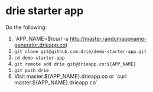 # drie starter app

Do the following:

1. `APP_NAME=$(curl -s http://master.randomappname-generator.drieapp.co)
2. `git clone git@github.com:drie/demo-starter-app.git`
3. `cd demo-starter-app`
4. `git remote add drie git@drieapp.co:${APP_NAME}`
5. `git push drie`
6. Visit master.${APP_NAME}.drieapp.co or `curl master.${APP_NAME}.drieapp.co`
